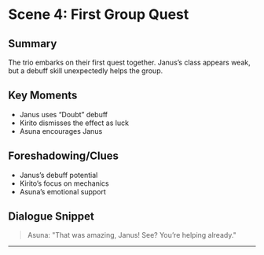 # Scene 4: First Group Quest

## Summary
The trio embarks on their first quest together. Janus’s class appears weak, but a debuff skill unexpectedly helps the group.

## Key Moments
- Janus uses “Doubt” debuff
- Kirito dismisses the effect as luck
- Asuna encourages Janus

## Foreshadowing/Clues
- Janus’s debuff potential
- Kirito’s focus on mechanics
- Asuna’s emotional support

## Dialogue Snippet
> Asuna: "That was amazing, Janus! See? You’re helping already."

---
